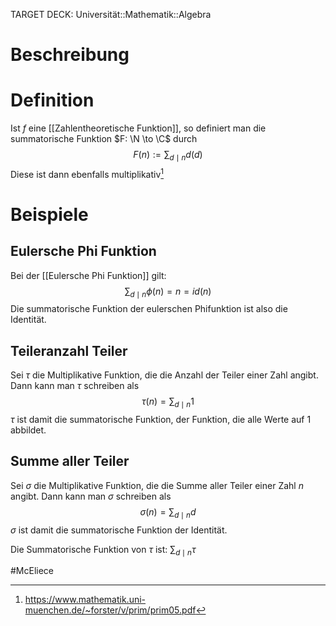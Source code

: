 TARGET DECK: Universität::Mathematik::Algebra

# Beschreibung


# Definition
Ist $f$ eine [[Zahlentheoretische Funktion]], so definiert man die summatorische Funktion $F: \N \to \C$ durch
$$F(n):= \sum_{d \mid n} d(d)$$
Diese ist dann ebenfalls multiplikativ[^1]

# Beispiele
## Eulersche Phi Funktion
Bei der [[Eulersche Phi Funktion]] gilt:
$$\sum_{d \mid n} \phi(n) = n = id(n)$$
Die summatorische Funktion der eulerschen Phifunktion ist also die Identität.

## Teileranzahl Teiler
Sei $\tau$ die Multiplikative Funktion, die die Anzahl der Teiler einer Zahl angibt. Dann kann man $\tau$ schreiben als
$$\tau(n) = \sum_{d \mid n} 1$$
$\tau$ ist damit die summatorische Funktion, der Funktion, die alle Werte auf $1$ abbildet.

## Summe aller Teiler
Sei $\sigma$ die Multiplikative Funktion, die die Summe aller Teiler einer Zahl $n$ angibt. Dann kann man $\sigma$ schreiben als
$$\sigma(n) = \sum_{d \mid n} d$$
$\sigma$ ist damit die summatorische Funktion der Identität.


Die Summatorische Funktion von $\tau$ ist:
$\sum_{d \mid n} \tau$
$\newcommand{\Q}{\mathbb Q}$
$\newcommand{\R}{\mathbb R}$
$\newcommand{\C}{\mathbb C}$
$\newcommand{\F}{\mathbb F}$
$\newcommand{\Z}{\mathbb Z}$
$\newcommand{\N}{\mathbb N}$
$\newcommand{\a}{\alpha}$

#McEliece 


[^1]: https://www.mathematik.uni-muenchen.de/~forster/v/prim/prim05.pdf